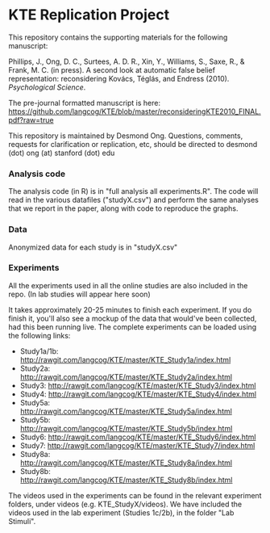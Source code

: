 KTE Replication Project
===

This repository contains the supporting materials for the following manuscript:

Phillips, J., Ong, D. C., Surtees, A. D. R., Xin, Y., Williams, S., Saxe, R., & Frank, M. C. (in press). A second look at automatic false belief representation: reconsidering Kovács, Téglás, and Endress (2010). _Psychological Science_.

The pre-journal formatted manuscript is here: https://github.com/langcog/KTE/blob/master/reconsideringKTE2010_FINAL.pdf?raw=true

This repository is maintained by Desmond Ong. Questions, comments, requests for clarification or replication, etc, should be directed to desmond (dot) ong (at) stanford (dot) edu

### Analysis code

The analysis code (in R) is in "full analysis all experiments.R". The code will read in the various datafiles ("studyX.csv") and perform the same analyses that we report in the paper, along with code to reproduce the graphs.

### Data

Anonymized data for each study is in "studyX.csv"


### Experiments

All the experiments used in all the online studies are also included in the repo. (In lab studies will appear here soon)

It takes approximately 20-25 minutes to finish each experiment. If you do finish it, you'll also see a mockup of the data that would've been collected, had this been running live.
The complete experiments can be loaded using the following links: 

+ Study1a/1b: http://rawgit.com/langcog/KTE/master/KTE_Study1a/index.html
+ Study2a: http://rawgit.com/langcog/KTE/master/KTE_Study2a/index.html
+ Study3: http://rawgit.com/langcog/KTE/master/KTE_Study3/index.html
+ Study4: http://rawgit.com/langcog/KTE/master/KTE_Study4/index.html
+ Study5a: http://rawgit.com/langcog/KTE/master/KTE_Study5a/index.html
+ Study5b: http://rawgit.com/langcog/KTE/master/KTE_Study5b/index.html
+ Study6: http://rawgit.com/langcog/KTE/master/KTE_Study6/index.html
+ Study7: http://rawgit.com/langcog/KTE/master/KTE_Study7/index.html
+ Study8a: http://rawgit.com/langcog/KTE/master/KTE_Study8a/index.html
+ Study8b: http://rawgit.com/langcog/KTE/master/KTE_Study8b/index.html

The videos used in the experiments can be found in the relevant experiment folders, under videos (e.g. KTE_StudyX/videos). 
We have included the videos used in the lab experiment (Studies 1c/2b), in the folder "Lab Stimuli".

